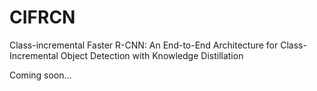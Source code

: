# CIFRCN
Class-incremental Faster R-CNN: An End-to-End Architecture for Class-Incremental Object Detection with Knowledge Distillation

Coming soon...
